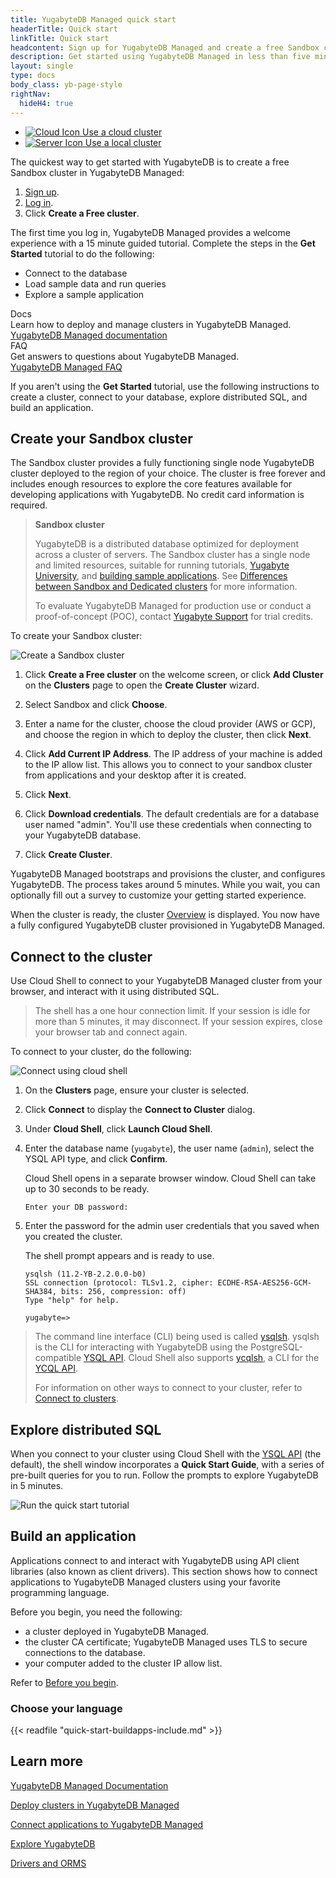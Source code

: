 ```yaml
---
title: YugabyteDB Managed quick start
headerTitle: Quick start
linkTitle: Quick start
headcontent: Sign up for YugabyteDB Managed and create a free Sandbox cluster
description: Get started using YugabyteDB Managed in less than five minutes.
layout: single
type: docs
body_class: yb-page-style
rightNav:
  hideH4: true
---
```


<ul class="nav nav-tabs-alt nav-tabs-yb">
  <li class="active">
    <a href="../quick-start-yugabytedb-managed/" class="nav-link">
      <img src="/icons/cloud.svg" alt="Cloud Icon">
      Use a cloud cluster
    </a>
  </li>
  <li>
    <a href="../quick-start/" class="nav-link">
      <img src="/icons/server.svg" alt="Server Icon">
      Use a local cluster
    </a>
  </li>
</ul>

The quickest way to get started with YugabyteDB is to create a free Sandbox cluster in YugabyteDB Managed:

1. [Sign up](https://cloud.yugabyte.com/signup?utm_medium=direct&utm_source=docs&utm_campaign=YBM_signup).
1. [Log in](https://cloud.yugabyte.com/login).
1. Click **Create a Free cluster**.

The first time you log in, YugabyteDB Managed provides a welcome experience with a 15 minute guided tutorial. Complete the steps in the **Get Started** tutorial to do the following:

- Connect to the database
- Load sample data and run queries
- Explore a sample application

<div class="row cloud-laptop">
  <div class="col-12 col-md-12 col-lg-6">
    <div class="border two-side">
      <div class="body">
        <div class="box-top">
          <span>Docs</span>
        </div>
        <div class="body-content">Learn how to deploy and manage clusters in YugabyteDB Managed.</div>
        <a class="text-link" href="../yugabyte-cloud/" title="Learn more">YugabyteDB Managed documentation</a>
      </div>
    </div>
  </div>
  <div class="col-12 col-md-12 col-lg-6">
    <div class="border two-side">
      <div class="body">
        <div class="box-top">
          <span>FAQ</span>
        </div>
        <div class="body-content">Get answers to questions about YugabyteDB Managed.</div>
        <a class="text-link" href="../faq/yugabytedb-managed-faq/" title="Learn more">YugabyteDB Managed FAQ</a>
      </div>
    </div>
  </div>
</div>

<!-- Following sections are duplicated in cloud-quickstart -->

If you aren't using the **Get Started** tutorial, use the following instructions to create a cluster, connect to your database, explore distributed SQL, and build an application.

## Create your Sandbox cluster

The Sandbox cluster provides a fully functioning single node YugabyteDB cluster deployed to the region of your choice. The cluster is free forever and includes enough resources to explore the core features available for developing applications with YugabyteDB. No credit card information is required.

>**Sandbox cluster**
>
>YugabyteDB is a distributed database optimized for deployment across a cluster of servers. The Sandbox cluster has a single node and limited resources, suitable for running tutorials, [Yugabyte University](https://university.yugabyte.com), and [building sample applications](/preview/develop/build-apps/). See [Differences between Sandbox and Dedicated clusters](/preview/faq/yugabytedb-managed-faq/#what-are-the-differences-between-sandbox-and-dedicated-clusters) for more information.
>
>To evaluate YugabyteDB Managed for production use or conduct a proof-of-concept (POC), contact [Yugabyte Support](https://support.yugabyte.com/hc/en-us/requests/new?ticket_form_id=360003113431) for trial credits.

To create your Sandbox cluster:

![Create a Sandbox cluster](/images/yb-cloud/cloud-add-free-cluster.gif)

1. Click **Create a Free cluster** on the welcome screen, or click **Add Cluster** on the **Clusters** page to open the **Create Cluster** wizard.

1. Select Sandbox and click **Choose**.

1. Enter a name for the cluster, choose the cloud provider (AWS or GCP), and choose the region in which to deploy the cluster, then click **Next**.

1. Click **Add Current IP Address**. The IP address of your machine is added to the IP allow list. This allows you to connect to your sandbox cluster from applications and your desktop after it is created.

1. Click **Next**.

1. Click **Download credentials**. The default credentials are for a database user named "admin". You'll use these credentials when connecting to your YugabyteDB database.

1. Click **Create Cluster**.

YugabyteDB Managed bootstraps and provisions the cluster, and configures YugabyteDB. The process takes around 5 minutes. While you wait, you can optionally fill out a survey to customize your getting started experience.

When the cluster is ready, the cluster [Overview](../yugabyte-cloud/cloud-monitor/overview/) is displayed. You now have a fully configured YugabyteDB cluster provisioned in YugabyteDB Managed.

## Connect to the cluster

Use Cloud Shell to connect to your YugabyteDB Managed cluster from your browser, and interact with it using distributed SQL.

>The shell has a one hour connection limit. If your session is idle for more than 5 minutes, it may disconnect. If your session expires, close your browser tab and connect again.

To connect to your cluster, do the following:

![Connect using cloud shell](/images/yb-cloud/cloud-connect-shell.gif)

1. On the **Clusters** page, ensure your cluster is selected.

1. Click **Connect** to display the **Connect to Cluster** dialog.

1. Under **Cloud Shell**, click **Launch Cloud Shell**.

1. Enter the database name (`yugabyte`), the user name (`admin`), select the YSQL API type, and click **Confirm**.

    Cloud Shell opens in a separate browser window. Cloud Shell can take up to 30 seconds to be ready.

    ```output
    Enter your DB password:
    ```

1. Enter the password for the admin user credentials that you saved when you created the cluster.

    The shell prompt appears and is ready to use.

    ```output
    ysqlsh (11.2-YB-2.2.0.0-b0)
    SSL connection (protocol: TLSv1.2, cipher: ECDHE-RSA-AES256-GCM-SHA384, bits: 256, compression: off)
    Type "help" for help.

    yugabyte=>
    ```

> The command line interface (CLI) being used is called [ysqlsh](../admin/ysqlsh/). ysqlsh is the CLI for interacting with YugabyteDB using the PostgreSQL-compatible [YSQL API](../api/ysql/). Cloud Shell also supports [ycqlsh](../admin/ycqlsh/), a CLI for the [YCQL API](../api/ycql/).
>
> For information on other ways to connect to your cluster, refer to [Connect to clusters](../yugabyte-cloud/cloud-connect).

## Explore distributed SQL

When you connect to your cluster using Cloud Shell with the [YSQL API](../api/ysql/) (the default), the shell window incorporates a **Quick Start Guide**, with a series of pre-built queries for you to run. Follow the prompts to explore YugabyteDB in 5 minutes.

![Run the quick start tutorial](/images/yb-cloud/cloud-shell-tutorial.gif)

## Build an application

Applications connect to and interact with YugabyteDB using API client libraries (also known as client drivers). This section shows how to connect applications to YugabyteDB Managed clusters using your favorite programming language.

Before you begin, you need the following:

- a cluster deployed in YugabyteDB Managed.
- the cluster CA certificate; YugabyteDB Managed uses TLS to secure connections to the database.
- your computer added to the cluster IP allow list.

Refer to [Before you begin](../develop/build-apps/cloud-add-ip/).

### Choose your language

{{< readfile "quick-start-buildapps-include.md" >}}

## Learn more

[YugabyteDB Managed Documentation](../yugabyte-cloud/)

[Deploy clusters in YugabyteDB Managed](../yugabyte-cloud/cloud-basics/)

[Connect applications to YugabyteDB Managed](../yugabyte-cloud/cloud-connect/connect-applications/)

[Explore YugabyteDB](../explore/)

[Drivers and ORMS](../drivers-orms/)
